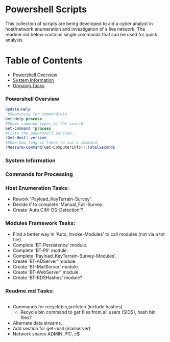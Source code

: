 # Powershell Scripts

This collection of scripts are being developed to aid a cyber analyst in host/network enumeration and investigation of a live network. The readme.md below contains single commands that can be used for quick analysis.

# Table of Contents
- [Powershell Overview](#powershell-overview)
- [System Information](#system-information)
- [Ongoing Tasks](#readmemd-tasks)


### **Powershell Overview**
```powershell
Update-Help
 #Searching for commandlets.
Get-Help process
#Shows command types of the search.
Get-Command *process
#Lists the powershell version.
(Get-Host).version
#Show how long it takes to run a command.
(Measure-Command{Get-ComputerInfo}).TotalSeconds
```
### **System Information**






### **Commands for Processing**


### **Host Enumeration Tasks:**
- Rework 'Payload_KeyTerrain-Survey'.
- Decide if to complete 'Manual_Full-Survey'.
- Create 'Auto CIM-OS-Detection'?

### **Modules Framework Tasks:**
- Find a better way in 'Auto_Invoke-Modules' to call modules (not via a txt file).
- Complete 'BT-Persistence' module.
- Complete 'BT-PII' module.
- Complete 'Payload_KeyTerrain-Survey-Modules'.
- Create 'BT-ADServer' module.
- Create 'BT-MailServer' module.
- Create 'BT-WebServer' module.
- Create 'BT-RDSHashes' module?

### **Readme.md Tasks:**
```powershell

```
- Commands for recyclebin,prefetch (include hashes).
  - Recycle bin command to get files from all users (SIDS), hash bin files?
- Alternate data streams.
- Add section for get-mail (mailserver).
- Network shares ADMIN$, IPC$, c$